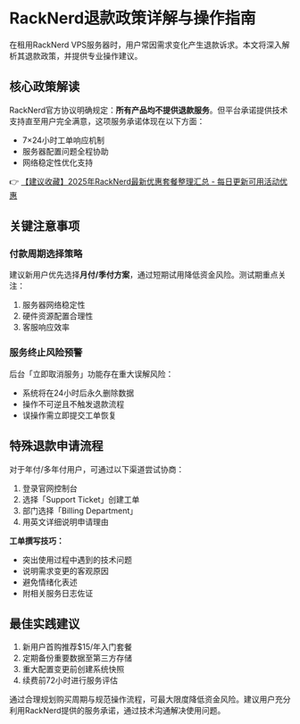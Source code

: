 # RackNerd退款政策详解与操作指南

在租用RackNerd VPS服务器时，用户常因需求变化产生退款诉求。本文将深入解析其退款政策，并提供专业操作建议。

## 核心政策解读
RackNerd官方协议明确规定：**所有产品均不提供退款服务**。但平台承诺提供技术支持直至用户完全满意，这项服务承诺体现在以下方面：
- 7×24小时工单响应机制
- 服务器配置问题全程协助
- 网络稳定性优化支持

👉 [【建议收藏】2025年RackNerd最新优惠套餐整理汇总 - 每日更新可用活动优惠](https://bit.ly/Rack_Nerd)

## 关键注意事项
### 付款周期选择策略
建议新用户优先选择**月付/季付方案**，通过短期试用降低资金风险。测试期重点关注：
1. 服务器网络稳定性
2. 硬件资源配置合理性
3. 客服响应效率

### 服务终止风险预警
后台「立即取消服务」功能存在重大误解风险：
- 系统将在24小时后永久删除数据
- 操作不可逆且不触发退款流程
- 误操作需立即提交工单恢复

## 特殊退款申请流程
对于年付/多年付用户，可通过以下渠道尝试协商：
1. 登录官网控制台
2. 选择「Support Ticket」创建工单
3. 部门选择「Billing Department」
4. 用英文详细说明申请理由

**工单撰写技巧：**
- 突出使用过程中遇到的技术问题
- 说明需求变更的客观原因
- 避免情绪化表述
- 附相关服务日志佐证

## 最佳实践建议
1. 新用户首购推荐$15/年入门套餐
2. 定期备份重要数据至第三方存储
3. 重大配置变更前创建系统快照
4. 续费前72小时进行服务评估

通过合理规划购买周期与规范操作流程，可最大限度降低资金风险。建议用户充分利用RackNerd提供的服务承诺，通过技术沟通解决使用问题。